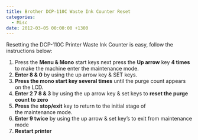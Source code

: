 ```yaml
---
title: Brother DCP-110C Waste Ink Counter Reset
categories:
  - Misc
date: 2012-03-05 00:00:00 +1300
---
```

Resetting the DCP-110C Printer Waste Ink Counter is easy, follow the instructions below:

  1. Press the **Menu & Mono** start keys next press the **Up arrow** key **4 times** to make the machine enter the maintenance mode.
  2. **Enter 8 & 0** by using the up arrow key & SET keys.
  3. **Press the mono start key several times** until the purge count appears on the LCD.
  4. **Enter 2 7 8 & 3** by using the up arrow key & set keys to **reset the purge count to zero**
  5. **Press** the **stop/exit** key to return to the initial stage of the maintenance mode.
  6. **Enter 9 twice** by using the up arrow & set key&#8217;s to exit from maintenance mode
  7. **Restart printer**
